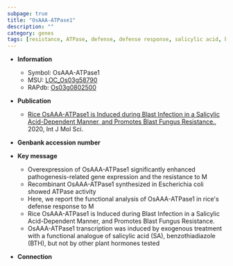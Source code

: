 ```yaml
---
subpage: true
title: "OsAAA-ATPase1"
description: ""
category: genes
tags: [resistance, ATPase, defense, defense response, salicylic acid, blast]
---
```


* **Information**  
    + Symbol: OsAAA-ATPase1  
    + MSU: [LOC_Os03g58790](http://rice.plantbiology.msu.edu/cgi-bin/ORF_infopage.cgi?orf=LOC_Os03g58790)  
    + RAPdb: [Os03g0802500](http://rapdb.dna.affrc.go.jp/viewer/gbrowse_details/irgsp1?name=Os03g0802500)  

* **Publication**  
    + [Rice OsAAA-ATPase1 is Induced during Blast Infection in a Salicylic Acid-Dependent Manner, and Promotes Blast Fungus Resistance.](http://www.ncbi.nlm.nih.gov/pubmed?term=Rice+OsAAA-ATPase1+is+Induced+during+Blast+Infection+in+a+Salicylic+Acid-Dependent+Manner,+and+Promotes+Blast+Fungus+Resistance.%5BTitle%5D), 2020, Int J Mol Sci.

* **Genbank accession number**  

* **Key message**  
    + Overexpression of OsAAA-ATPase1 significantly enhanced pathogenesis-related gene expression and the resistance to M
    + Recombinant OsAAA-ATPase1 synthesized in Escherichia coli showed ATPase activity
    + Here, we report the functional analysis of OsAAA-ATPase1 in rice's defense response to M
    + Rice OsAAA-ATPase1 is Induced during Blast Infection in a Salicylic Acid-Dependent Manner, and Promotes Blast Fungus Resistance.
    + OsAAA-ATPase1 transcription was induced by exogenous treatment with a functional analogue of salicylic acid (SA), benzothiadiazole (BTH), but not by other plant hormones tested

* **Connection**  



